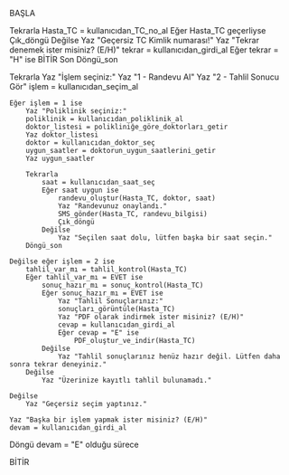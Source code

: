 BAŞLA

Tekrarla
    Hasta_TC = kullanıcıdan_TC_no_al
    Eğer Hasta_TC geçerliyse
        Çık_döngü
    Değilse
        Yaz "Geçersiz TC Kimlik numarası!"
        Yaz "Tekrar denemek ister misiniz? (E/H)"
        tekrar = kullanıcıdan_girdi_al
        Eğer tekrar = "H" ise
            BİTİR
        Son
Döngü_son

Tekrarla
    Yaz "İşlem seçiniz:"
    Yaz "1 - Randevu Al"
    Yaz "2 - Tahlil Sonucu Gör"
    işlem = kullanıcıdan_seçim_al

    Eğer işlem = 1 ise
        Yaz "Poliklinik seçiniz:"
        poliklinik = kullanıcıdan_poliklinik_al
        doktor_listesi = polikliniğe_göre_doktorları_getir
        Yaz doktor_listesi
        doktor = kullanıcıdan_doktor_seç
        uygun_saatler = doktorun_uygun_saatlerini_getir
        Yaz uygun_saatler

        Tekrarla
            saat = kullanıcıdan_saat_seç
            Eğer saat uygun ise
                randevu_oluştur(Hasta_TC, doktor, saat)
                Yaz "Randevunuz onaylandı."
                SMS_gönder(Hasta_TC, randevu_bilgisi)
                Çık_döngü
            Değilse
                Yaz "Seçilen saat dolu, lütfen başka bir saat seçin."
        Döngü_son

    Değilse eğer işlem = 2 ise
        tahlil_var_mı = tahlil_kontrol(Hasta_TC)
        Eğer tahlil_var_mı = EVET ise
            sonuç_hazır_mı = sonuç_kontrol(Hasta_TC)
            Eğer sonuç_hazır_mı = EVET ise
                Yaz "Tahlil Sonuçlarınız:"
                sonuçları_görüntüle(Hasta_TC)
                Yaz "PDF olarak indirmek ister misiniz? (E/H)"
                cevap = kullanıcıdan_girdi_al
                Eğer cevap = "E" ise
                    PDF_oluştur_ve_indir(Hasta_TC)
            Değilse
                Yaz "Tahlil sonuçlarınız henüz hazır değil. Lütfen daha sonra tekrar deneyiniz."
        Değilse
            Yaz "Üzerinize kayıtlı tahlil bulunamadı."

    Değilse
        Yaz "Geçersiz seçim yaptınız."

    Yaz "Başka bir işlem yapmak ister misiniz? (E/H)"
    devam = kullanıcıdan_girdi_al
Döngü devam = "E" olduğu sürece

BİTİR
